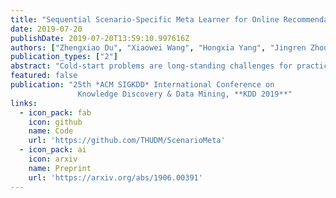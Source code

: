 ```yaml
---
title: "Sequential Scenario-Specific Meta Learner for Online Recommendation"
date: 2019-07-20
publishDate: 2019-07-20T13:59:10.997616Z
authors: ["Zhengxiao Du", "Xiaowei Wang", "Hongxia Yang", "Jingren Zhou", "Jie Tang"]
publication_types: ["2"]
abstract: "Cold-start problems are long-standing challenges for practical recommendations. Most existing recommendation algorithms rely on extensive observed data and are brittle to recommendation scenarios with few interactions. This paper addresses such problems using few-shot learning and meta learning. Our approach is based on the insight that having a good generalization from a few examples relies on both a generic model initialization and an effective strategy for adapting this model to newly arising tasks. To accomplish this, we combine the scenario-specific learning with a model-agnostic sequential meta-learning and unify them into an integrated end-toend framework, namely Scenario-specific Sequential Meta learner (or $s^2$ Meta ). By doing so, our meta-learner produces a generic initial model through aggregating contextual information from a variety of prediction tasks while effectively adapting to specific tasks by leveraging learning-to-learn knowledge. Extensive experiments on various real-world datasets demonstrate that our proposed model can achieve significant gains over the state-of-the-arts for cold-start problems in online recommendation. Deployment is at the Guess You Like session, the front page of the Mobile Taobao."
featured: false
publication: "25th *ACM SIGKDD* International Conference on
               Knowledge Discovery & Data Mining, **KDD 2019**"
links:
  - icon_pack: fab
    icon: github
    name: Code
    url: 'https://github.com/THUDM/ScenarioMeta'
  - icon_pack: ai
    icon: arxiv
    name: Preprint
    url: 'https://arxiv.org/abs/1906.00391'
---
```


